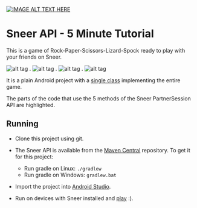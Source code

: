 [![IMAGE ALT TEXT HERE](http://img.youtube.com/vi/iapcKVn7DdY/0.jpg)](http://www.youtube.com/watch?v=iapcKVn7DdY)


Sneer API - 5 Minute Tutorial
====

This is a game of Rock-Paper-Scissors-Lizard-Spock ready to play with your friends on Sneer.

![alt tag](https://raw.githubusercontent.com/felipebueno/lizardspock/master/screenshots/0.png) . ![alt tag](https://raw.githubusercontent.com/felipebueno/lizardspock/master/screenshots/1.png) . ![alt tag](https://raw.githubusercontent.com/felipebueno/lizardspock/master/screenshots/2.png) . ![alt tag](https://raw.githubusercontent.com/felipebueno/lizardspock/master/screenshots/3.png)

It is a plain Android project with a [single class](https://github.com/felipebueno/lizardspock/blob/master/app/src/main/java/felipebueno/lizardspock/LizardSpockActivity.java) implementing the entire game.

The parts of the code that use the 5 methods of the Sneer PartnerSession API are highlighted.


Running
----

  - Clone this project using git.

  - The Sneer API is available from the [Maven Central](http://search.maven.org/#browse%7C-358320422) repository. To get it for this project:
    - Run gradle on Linux: ```./gradlew```
    - Run gradle on Windows: ```gradlew.bat```

  - Import the project into [Android Studio](http://developer.android.com/sdk/index.html).

  - Run on devices with Sneer installed and [play](http://www.worldrps.com/gambit-play) :).

